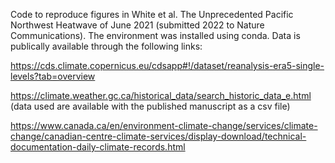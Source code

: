 Code to reproduce figures in White et al. The Unprecedented Pacific Northwest Heatwave of June 2021 (submitted 2022 to Nature Communications). The environment was installed using conda. Data is publically available through the following links:

https://cds.climate.copernicus.eu/cdsapp#!/dataset/reanalysis-era5-single-levels?tab=overview

https://climate.weather.gc.ca/historical_data/search_historic_data_e.html (data used are available with the published manuscript as a csv file)

https://www.canada.ca/en/environment-climate-change/services/climate-change/canadian-centre-climate-services/display-download/technical-documentation-daily-climate-records.html
